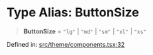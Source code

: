 # Type Alias: ButtonSize

> **ButtonSize** = `"lg"` \| `"md"` \| `"sm"` \| `"xl"` \| `"xs"`

Defined in: [src/theme/components.tsx:32](https://github.com/Nick2bad4u/Uptime-Watcher/blob/dca5483e793478722cd3e6e125cafcec5fc771f0/src/theme/components.tsx#L32)
